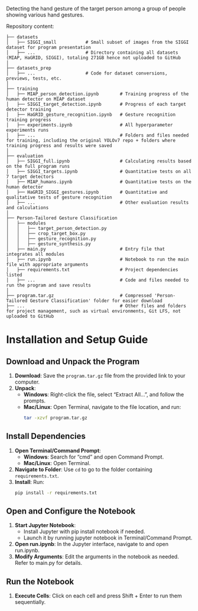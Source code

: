 Detecting the hand gesture of the target person among a group of people showing various hand gestures.

Repository content:
```
├── datasets
│   ├── SIGGI_small           # Small subset of images from the SIGGI dataset for program presentation
│   ├── ...                   # Directory containing all datasets (MIAP, HaGRID, SIGGI), totaling 271GB hence not uploaded to GitHub
│
├── datasets_prep
│   ├── ...                   # Code for dataset conversions, previews, tests, etc.
│
├── training
│   ├── MIAP_person_detection.ipynb        # Training progress of the human detector on MIAP dataset
│   ├── SIGGI_target_detection.ipynb       # Progress of each target detector training
│   ├── HaGRID_gesture_recognition.ipynb   # Gesture recognition training progress
│   ├── experiments.ipynb                  # All hyperparameter experiments runs
│   ├── ...                                # Folders and files needed for training, including the original YOLOv7 repo + folders where training progress and results were saved
│
├── evaluation
│   ├── SIGGI_full.ipynb                   # Calculating results based on the full program runs
│   ├── SIGGI_targets.ipynb                # Quantitative tests on all 7 target detectors
│   ├── MIAP_humans.ipynb                  # Quantitative tests on the human detector
│   ├── HaGRID_SIGGI_gestures.ipynb        # Quantitative and qualitative tests of gesture recognition
│   ├── ...                                # Other evaluation results and calculations
│
├── Person-Tailored Gesture Classification
│   ├── modules
│   │   ├── target_person_detection.py
│   │   ├── crop_target_box.py
│   │   ├── gesture_recognition.py
│   │   ├── gesture_synthesis.py   
│   ├── main.py                            # Entry file that integrates all modules
│   ├── run.ipynb                          # Notebook to run the main file with appropriate arguments
│   ├── requirements.txt                   # Project dependencies listed
│   ├── ...                                # Code and files needed to run the program and save results
│
├── program.tar.gz                         # Compressed 'Person-Tailored Gesture Classification' folder for easier download
├── ...                                    # Other files and folders for project management, such as virtual environments, Git LFS, not uploaded to GitHub
```

# Installation and Setup Guide
## Download and Unpack the Program

1. **Download**: Save the `program.tar.gz` file from the provided link to your computer.
2. **Unpack**:
   - **Windows**: Right-click the file, select “Extract All…”, and follow the prompts.
   - **Mac/Linux**: Open Terminal, navigate to the file location, and run:
     ```bash
     tar -xzvf program.tar.gz
     ```

## Install Dependencies

1. **Open Terminal/Command Prompt**:
   - **Windows**: Search for “cmd” and open Command Prompt.
   - **Mac/Linux**: Open Terminal.
2. **Navigate to Folder**: Use `cd` to go to the folder containing `requirements.txt`.
3. **Install**: Run:
   ```bash
   pip install -r requirements.txt

## Open and Configure the Notebook

1. **Start Jupyter Notebook**:
   - Install Jupyter with pip install notebook if needed.
   - Launch it by running jupyter notebook in Terminal/Command Prompt.
2. **Open run.ipynb**: In the Jupyter interface, navigate to and open run.ipynb.
3. **Modify Arguments**: Edit the arguments in the notebook as needed. Refer to main.py for details.

## Run the Notebook

1. **Execute Cells**: Click on each cell and press Shift + Enter to run them sequentially.
